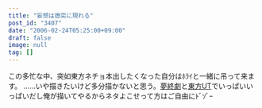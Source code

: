 ```yaml
---
title: "妄想は唐突に現れる"
post_id: "3407"
date: "2006-02-24T05:25:00+09:00"
draft: false
image: null
tag: []
---
```



この多忙な中、突如東方ネチョ本出したくなった自分はﾎﾗｲと一緒に吊って来ます。 ……いや描きたいけど多分描かないと思う。[夢終劇](/!/thC/)と[東方UT](/tag/thb)でいっぱいいっぱいだし俺が描いてやるからネタよこせって方はご自由にﾄﾞｿﾞｰ
